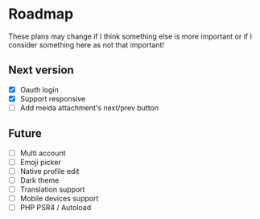# Roadmap

These plans may change if I think something else is more important or if I consider something here as not that important!

## Next version
- [x] Oauth login
- [x] Support responsive
- [ ] Add meida attachment's next/prev button

## Future
- [ ] Multi account
- [ ] Emoji picker
- [ ] Native profile edit
- [ ] Dark theme
- [ ] Translation support
- [ ] Mobile devices support
- [ ] PHP PSR4 / Autoload
